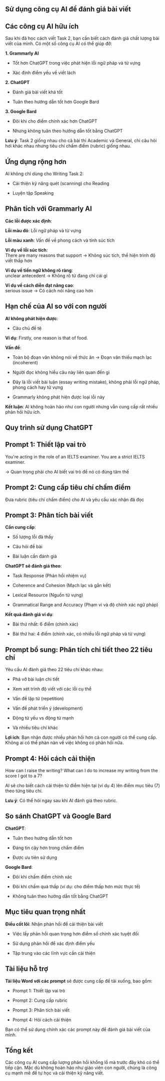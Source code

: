 ## Sử dụng công cụ AI để đánh giá bài viết

## Các công cụ AI hữu ích

Sau khi đã học cách viết Task 2, bạn cần biết cách đánh giá chất lượng bài viết của mình. Có một số công cụ AI có thể giúp đỡ:

**1. Grammarly AI**

- Tốt hơn ChatGPT trong việc phát hiện lỗi ngữ pháp và từ vựng
    
- Xác định điểm yếu về viết lách
    

**2. ChatGPT**

- Đánh giá bài viết khá tốt
    
- Tuân theo hướng dẫn tốt hơn Google Bard
    

**3. Google Bard**

- Đôi khi cho điểm chính xác hơn ChatGPT
    
- Nhưng không tuân theo hướng dẫn tốt bằng ChatGPT
    

**Lưu ý**: Task 2 giống nhau cho cả bài thi Academic và General, chỉ câu hỏi hơi khác nhau nhưng tiêu chí chấm điểm (rubric) giống nhau.

## Ứng dụng rộng hơn

AI không chỉ dùng cho Writing Task 2:

- Cải thiện kỹ năng quét (scanning) cho Reading
    
- Luyện tập Speaking
    

## Phân tích với Grammarly AI

**Các lỗi được xác định**:

**Lỗi màu đỏ**: Lỗi ngữ pháp và từ vựng

**Lỗi màu xanh**: Vấn đề về phong cách và tính súc tích

**Ví dụ về lỗi súc tích**:  
There are many reasons that support﻿ → Không súc tích, thể hiện trình độ viết thấp hơn

**Ví dụ về tiền ngữ không rõ ràng**:  
unclear antecedent﻿ → Không rõ từ đang chỉ cái gì

**Ví dụ về cách diễn đạt nâng cao**:  
serious issue﻿ → Có cách nói nâng cao hơn

## Hạn chế của AI so với con người

**AI không phát hiện được**:

- Câu chủ đề tệ
    

**Ví dụ**: Firstly, one reason is that of food.﻿

**Vấn đề**:

- Toàn bộ đoạn văn không nói về thức ăn → Đoạn văn thiếu mạch lạc (incoherent)
    
- Người đọc không hiểu câu này liên quan đến gì
    
- Đây là lỗi viết bài luận (essay writing mistake), không phải lỗi ngữ pháp, phong cách hay từ vựng
    
- Grammarly không phát hiện được loại lỗi này
    

**Kết luận**: AI không hoàn hảo như con người nhưng vẫn cung cấp rất nhiều phản hồi hữu ích.

## Quy trình sử dụng ChatGPT

## Prompt 1: Thiết lập vai trò

You're acting in the role of an IELTS examiner. You are a strict IELTS examiner.﻿

→ Quan trọng phải cho AI biết vai trò để nó có đúng tâm thế

## Prompt 2: Cung cấp tiêu chí chấm điểm

Đưa rubric (tiêu chí chấm điểm) cho AI và yêu cầu xác nhận đã đọc

## Prompt 3: Phân tích bài viết

**Cần cung cấp**:

- Số lượng lỗi đã thấy
    
- Câu hỏi đề bài
    
- Bài luận cần đánh giá
    

**ChatGPT sẽ đánh giá theo**:

- Task Response (Phản hồi nhiệm vụ)
    
- Coherence and Cohesion (Mạch lạc và gắn kết)
    
- Lexical Resource (Nguồn từ vựng)
    
- Grammatical Range and Accuracy (Phạm vi và độ chính xác ngữ pháp)
    

**Kết quả đánh giá ví dụ**:

- Bài thứ nhất: 6 điểm (chính xác)
    
- Bài thứ hai: 4 điểm (chính xác, có nhiều lỗi ngữ pháp và từ vựng)
    

## Prompt bổ sung: Phân tích chi tiết theo 22 tiêu chí

Yêu cầu AI đánh giá theo 22 tiêu chí khác nhau:

- Phá vỡ bài luận chi tiết
    
- Xem xét trình độ viết với các lỗi cụ thể
    
- Vấn đề lặp từ (repetition)
    
- Vấn đề phát triển ý (development)
    
- Động từ yếu vs động từ mạnh
    
- Và nhiều tiêu chí khác
    

**Lợi ích**: Bạn nhận được nhiều phản hồi hơn cả con người có thể cung cấp. Không ai có thể phàn nàn về việc không có phản hồi nữa.

## Prompt 4: Hỏi cách cải thiện

How can I raise the writing? What can I do to increase my writing from the score I got to a 7?﻿

AI sẽ cho biết cách cải thiện từ điểm hiện tại (ví dụ 4) lên điểm mục tiêu (7) theo từng tiêu chí.

**Lưu ý**: Có thể hỏi ngay sau khi AI đánh giá theo rubric.

## So sánh ChatGPT và Google Bard

**ChatGPT**:

- Tuân theo hướng dẫn tốt hơn
    
- Đáng tin cậy hơn trong chấm điểm
    
- Được ưu tiên sử dụng
    

**Google Bard**:

- Đôi khi chấm điểm chính xác
    
- Đôi khi chấm quá thấp (ví dụ: cho điểm thấp hơn mức thực tế)
    
- Không tuân theo hướng dẫn tốt bằng ChatGPT
    

## Mục tiêu quan trọng nhất

**Điều cốt lõi**: Nhận phản hồi để cải thiện bài viết

- Việc lấy phản hồi quan trọng hơn điểm số chính xác tuyệt đối
    
- Sử dụng phản hồi để xác định điểm yếu
    
- Tập trung vào các lĩnh vực cần cải thiện
    

## Tài liệu hỗ trợ

**Tài liệu Word với các prompt** sẽ được cung cấp để tải xuống, bao gồm:

- Prompt 1: Thiết lập vai trò
    
- Prompt 2: Cung cấp rubric
    
- Prompt 3: Phân tích bài viết
    
- Prompt 4: Hỏi cách cải thiện
    

Bạn có thể sử dụng chính xác các prompt này để đánh giá bài viết của mình.

## Tổng kết

Các công cụ AI cung cấp lượng phản hồi khổng lồ mà trước đây khó có thể tiếp cận. Mặc dù không hoàn hảo như giáo viên con người, chúng là công cụ mạnh mẽ để tự học và cải thiện kỹ năng viết.